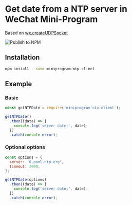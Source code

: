 # Get date from a NTP server in WeChat Mini-Program

Based on [wx.createUDPSocket](https://developers.weixin.qq.com/miniprogram/dev/api/network/udp/wx.createUDPSocket.html)

![Publish to NPM](https://github.com/undirectlookable/miniprogram-ntp-client/workflows/Publish%20to%20NPM/badge.svg)

## Installation

```bash
npm install --save miniprogram-ntp-client
```

## Example

### Basic

```javascript
const getNTPDate = require('miniprogram-ntp-client');

getNTPDate()
  .then((date) => {
    console.log('server date:', date);
  })
  .catch(console.error);
```

### Optional options

```javascript
const options = {
  server: '0.pool.ntp.org',
  timeout: 3000,
};

getNTPDate(options)
  .then((date) => {
    console.log('server date:', date);
  })
  .catch(console.error);
```
